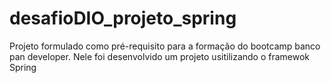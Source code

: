 # desafioDIO_projeto_spring
Projeto formulado como pré-requisito para a formação do bootcamp banco pan developer. Nele foi desenvolvido um projeto usitilizando o framewok Spring
